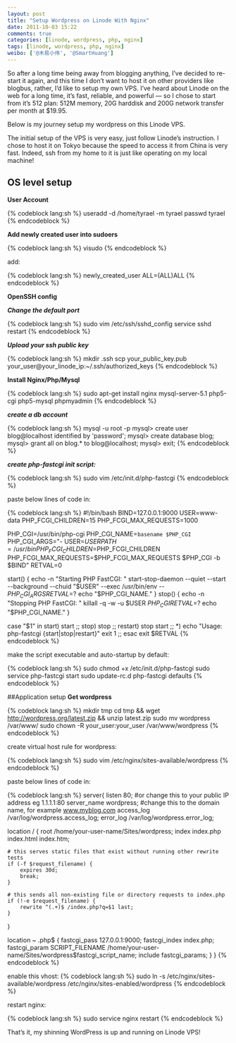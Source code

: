 ```yaml
---
layout: post
title: "Setup Wordpress on Linode With Nginx"
date: 2011-10-03 15:22
comments: true
categories: [linode, wordpress, php, nginx]
tags: [linode, wordpress, php, nginx]
weibo: ['@木易小伟', '@SmartHuang']
---
```

So after a long time being away from blogging anything, I’ve decided to re-start it again, and this time I don’t want to host it on other providers like blogbus, rather, I’d like to setup my own VPS. I’ve heard about Linode on the web for a long time, it’s fast, reliable, and powerful — so I chose to start from it’s 512 plan: 512M memory, 20G harddisk and 200G network transfer per month at $19.95.

Below is my journey setup my wordpress on this Linode VPS.

The initial setup of the VPS is very easy, just follow Linode’s instruction. I chose to host it on Tokyo because the speed to access it from China is very fast. Indeed, ssh from my home to it is just like operating on my local machine!

## OS level setup
**User Account**

{% codeblock lang:sh %}
useradd -d /home/tyrael -m tyrael
passwd tyrael
{% endcodeblock %}

**Add newly created user into sudoers**

{% codeblock lang:sh %}
visudo
{% endcodeblock %}
  
add:

{% codeblock lang:sh %}
newly_created_user ALL=(ALL)ALL
{% endcodeblock %}
  
**OpenSSH config**

***Change the default port***

{% codeblock lang:sh %}
sudo vim /etc/ssh/sshd_config
service sshd restart
{% endcodeblock %}
    
***Upload your ssh public key***

{% codeblock lang:sh %}
mkdir .ssh
scp your_public_key.pub your_user@your_linode_ip:~/.ssh/authorized_keys
{% endcodeblock %}

**Install Nginx/Php/Mysql**

{% codeblock lang:sh %}
sudo apt-get install nginx mysql-server-5.1 php5-cgi php5-mysql phpmyadmin
{% endcodeblock %}

***create a db account***

{% codeblock lang:sh %}
mysql -u root -p
mysql> create user blog@localhost identified by 'password';
mysql> create database blog;
mysql> grant all on blog.* to blog@localhost;
mysql> exit;
{% endcodeblock %}

***create php-fastcgi init script:***

{% codeblock lang:sh %}
sudo vim /etc/init.d/php-fastcgi
{% endcodeblock %}

  paste below lines of code in:

{% codeblock lang:sh %}
#!/bin/bash
BIND=127.0.0.1:9000
USER=www-data
PHP_FCGI_CHILDREN=15
PHP_FCGI_MAX_REQUESTS=1000

PHP_CGI=/usr/bin/php-cgi
PHP_CGI_NAME=`basename $PHP_CGI`
PHP_CGI_ARGS="- USER=$USER PATH=/usr/bin PHP_FCGI_CHILDREN=$PHP_FCGI_CHILDREN PHP_FCGI_MAX_REQUESTS=$PHP_FCGI_MAX_REQUESTS $PHP_CGI -b $BIND"
RETVAL=0

start() {
      echo -n "Starting PHP FastCGI: "
      start-stop-daemon --quiet --start --background --chuid "$USER" --exec /usr/bin/env -- $PHP_CGI_ARGS
      RETVAL=$?
      echo "$PHP_CGI_NAME."
}
stop() {
      echo -n "Stopping PHP FastCGI: "
      killall -q -w -u $USER $PHP_CGI
      RETVAL=$?
      echo "$PHP_CGI_NAME."
}

case "$1" in
    start)
      start
  ;;
    stop)
      stop
  ;;
    restart)
      stop
      start
  ;;
    *)
      echo "Usage: php-fastcgi {start|stop|restart}"
      exit 1
  ;;
esac
exit $RETVAL
{% endcodeblock %}
    

  make the script executable and auto-startup by default:

{% codeblock lang:sh %}
sudo chmod +x /etc/init.d/php-fastcgi
sudo service php-fastcgi start
sudo update-rc.d php-fastcgi defaults
{% endcodeblock %}
    
##Application setup
**Get wordpress**

{% codeblock lang:sh %}
mkdir tmp
cd tmp && wget http://wordpress.org/latest.zip && unzip latest.zip
sudo mv wordpress /var/www/
sudo chown -R your_user:your_user /var/www/wordpress
{% endcodeblock %}

create virtual host rule for wordpress:

{% codeblock lang:sh %}
sudo vim /etc/nginx/sites-available/wordpress
{% endcodeblock %}
  
paste below lines of code in:

{% codeblock lang:sh %}
server{
  listen 80; #or change this to your public IP address eg 1.1.1.1:80
  server_name wordpress; #change this to the domain name, for example www.myblog.com
  access_log /var/log/wordpress.access_log;
  error_log /var/log/wordpress.error_log;

  location / {
    root /home/your-user-name/Sites/wordpress;
    index index.php index.html index.htm;

    # this serves static files that exist without running other rewrite tests
    if (-f $request_filename) {
        expires 30d;
        break;
    }

    # this sends all non-existing file or directory requests to index.php
    if (!-e $request_filename) {
        rewrite ^(.+)$ /index.php?q=$1 last;
    }
  }

  location ~ \.php$ {
      fastcgi_pass    127.0.0.1:9000;
      fastcgi_index   index.php;
      fastcgi_param   SCRIPT_FILENAME /home/your-user-name/Sites/wordpress$fastcgi_script_name;
      include         fastcgi_params;
  }
}
{% endcodeblock %}

enable this vhost:
{% codeblock lang:sh %}
sudo ln -s /etc/nginx/sites-available/wordpress /etc/nginx/sites-enabled/wordpress
{% endcodeblock %}

restart nginx:

{% codeblock lang:sh %}
sudo service nginx restart
{% endcodeblock %}

That’s it, my shinning WordPress is up and running on Linode VPS!